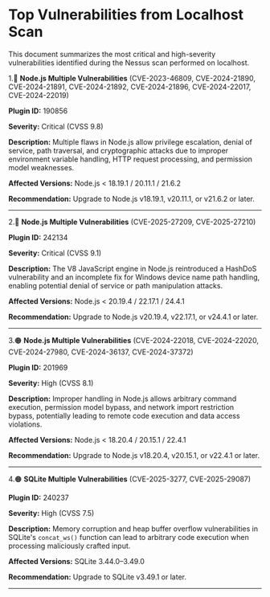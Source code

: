 
# Top Vulnerabilities from Localhost Scan

This document summarizes the most critical and high-severity vulnerabilities identified during the Nessus scan performed on localhost.


1.🔴 **Node.js Multiple Vulnerabilities** (CVE-2023-46809, CVE-2024-21890, CVE-2024-21891, CVE-2024-21892, CVE-2024-21896, CVE-2024-22017, CVE-2024-22019)
 
   **Plugin ID:** 190856
   
   **Severity:** Critical (CVSS 9.8)
   
   **Description:** Multiple flaws in Node.js allow privilege escalation, denial of service, path traversal, and cryptographic attacks due to improper environment variable handling, HTTP request processing, and permission model weaknesses.
   
   **Affected Versions:** Node.js < 18.19.1 / 20.11.1 / 21.6.2
   
   **Recommendation:** Upgrade to Node.js v18.19.1, v20.11.1, or v21.6.2 or later.&#x20;
   

---

2.🔴 **Node.js Multiple Vulnerabilities** (CVE-2025-27209, CVE-2025-27210)
   
   **Plugin ID:** 242134
   
   **Severity:** Critical (CVSS 9.1)
   
   **Description:** The V8 JavaScript engine in Node.js reintroduced a HashDoS vulnerability and an incomplete fix for Windows device name path handling, enabling potential denial of service or path manipulation attacks.
   
   **Affected Versions:** Node.js < 20.19.4 / 22.17.1 / 24.4.1
   
   **Recommendation:** Upgrade to Node.js v20.19.4, v22.17.1, or v24.4.1 or later.&#x20;

---

3.🟠 **Node.js Multiple Vulnerabilities** (CVE-2024-22018, CVE-2024-22020, CVE-2024-27980, CVE-2024-36137, CVE-2024-37372)
   
   **Plugin ID:** 201969
   
   **Severity:** High (CVSS 8.1)
   
   **Description:** Improper handling in Node.js allows arbitrary command execution, permission model bypass, and network import restriction bypass, potentially leading to remote code execution and data access violations.
   
   **Affected Versions:** Node.js < 18.20.4 / 20.15.1 / 22.4.1
   
   **Recommendation:** Upgrade to Node.js v18.20.4, v20.15.1, or v22.4.1 or later.&#x20;

---

4.🟠 **SQLite Multiple Vulnerabilities** (CVE-2025-3277, CVE-2025-29087)
   
   **Plugin ID:** 240237
   
   **Severity:** High (CVSS 7.5)
   
   **Description:** Memory corruption and heap buffer overflow vulnerabilities in SQLite's `concat_ws()` function can lead to arbitrary code execution when processing maliciously crafted input.
   
   **Affected Versions:** SQLite 3.44.0–3.49.0
   
   **Recommendation:** Upgrade to SQLite v3.49.1 or later.&#x20;

---

